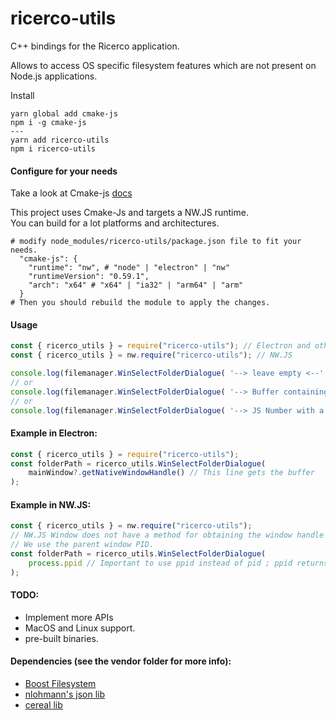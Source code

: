 # ricerco-utils
C++ bindings for the Ricerco application.

Allows to access OS specific filesystem features which are not present on Node.js applications.

Install
```shell
yarn global add cmake-js
npm i -g cmake-js
---
yarn add ricerco-utils
npm i ricerco-utils
```

#### Configure for your needs
Take a look at Cmake-js [docs](https://github.com/cmake-js/cmake-js)
<p>This project uses Cmake-Js and targets a NW.JS runtime.<br>
You can build for a lot platforms and architectures.<br></p>

```shell
# modify node_modules/ricerco-utils/package.json file to fit your needs.
  "cmake-js": {
    "runtime": "nw", # "node" | "electron" | "nw"
    "runtimeVersion": "0.59.1",
    "arch": "x64" # "x64" | "ia32" | "arm64" | "arm"
  }
# Then you should rebuild the module to apply the changes.
```

#### Usage
```javascript
const { ricerco_utils } = require("ricerco-utils"); // Electron and other Node apps
const { ricerco_utils } = nw.require("ricerco-utils"); // NW.JS

console.log(filemanager.WinSelectFolderDialogue( '--> leave empty <--' )); // Cannot freeze the window input and bring the dialogue on top.
// or
console.log(filemanager.WinSelectFolderDialogue( '--> Buffer containing a window handle <--' ));
// or
console.log(filemanager.WinSelectFolderDialogue( '--> JS Number with a window PID <--' ));
```

#### Example in Electron:
```javascript
const { ricerco_utils } = require("ricerco-utils");
const folderPath = ricerco_utils.WinSelectFolderDialogue(
    mainWindow?.getNativeWindowHandle() // This line gets the buffer
);
```

#### Example in NW.JS:
```javascript
const { ricerco_utils } = nw.require("ricerco-utils");
// NW.JS Window does not have a method for obtaining the window handle so
// We use the parent window PID.
const folderPath = ricerco_utils.WinSelectFolderDialogue(
    process.ppid // Important to use ppid instead of pid ; ppid returns the parent window PID.
);
```

#### TODO:
  - Implement more APIs
  - MacOS and Linux support.
  - pre-built binaries.

#### Dependencies (see the vendor folder for more info):
  - [Boost Filesystem](https://github.com/boostorg/filesystem)
  - [nlohmann's json lib](https://github.com/nlohmann/json)
  - [cereal lib](https://github.com/USCiLab/cereal)
